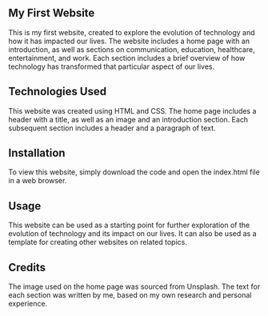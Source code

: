 ## My First Website
This is my first website, created to explore the evolution of technology and how it has impacted our lives. The website includes a home page with an introduction, as well as sections on communication, education, healthcare, entertainment, and work. Each section includes a brief overview of how technology has transformed that particular aspect of our lives.

## Technologies Used
This website was created using HTML and CSS. The home page includes a header with a title, as well as an image and an introduction section. Each subsequent section includes a header and a paragraph of text.

## Installation
To view this website, simply download the code and open the index.html file in a web browser.

## Usage
This website can be used as a starting point for further exploration of the evolution of technology and its impact on our lives. It can also be used as a template for creating other websites on related topics.

## Credits
The image used on the home page was sourced from Unsplash. The text for each section was written by me, based on my own research and personal experience.
